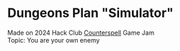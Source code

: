 # Dungeons Plan "Simulator"

Made on 2024 Hack Club [Counterspell](https://counterspell.hackclub.com/) Game Jam  
Topic: You are your own enemy
